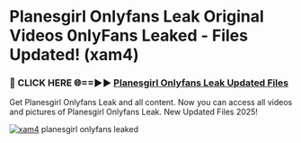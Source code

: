 # Planesgirl Onlyfans Leak Original Videos 0nlyFans Leaked - Files Updated! (xam4)

<h3>🔴 CLICK HERE 🌐==►► <a href="https://tinyurl.com/2wckxsce" rel="nofollow">Planesgirl Onlyfans Leak Updated Files</a></h3>

Get Planesgirl Onlyfans Leak and all content. Now you can access all videos and pictures of Planesgirl Onlyfans Leak. New Updated Files 2025!

[![xam4](https://i.imgur.com/AFduVYN.gif)](https://tinyurl.com/2wckxsce)
planesgirl onlyfans leaked